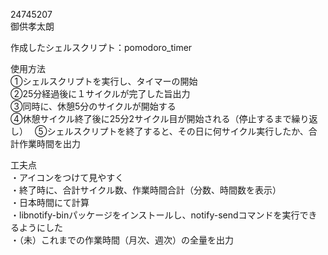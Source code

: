 24745207  
御供孝太朗
  
作成したシェルスクリプト：pomodoro_timer  
  
使用方法  
①シェルスクリプトを実行し、タイマーの開始  
②25分経過後に１サイクルが完了した旨出力  
③同時に、休憩5分のサイクルが開始する  
④休憩サイクル終了後に25分2サイクル目が開始される（停止するまで繰り返し）　
⑤シェルスクリプトを終了すると、その日に何サイクル実行したか、合計作業時間を出力  
  
工夫点  
・アイコンをつけて見やすく  
・終了時に、合計サイクル数、作業時間合計（分数、時間数を表示）  
・日本時間にて計算  
・libnotify-binパッケージをインストールし、notify-sendコマンドを実行できるようにした  
・（未）これまでの作業時間（月次、週次）の全量を出力  

